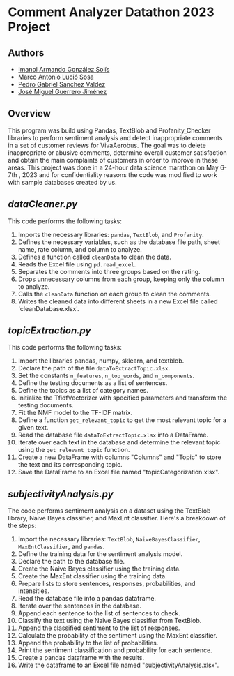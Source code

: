 # Comment Analyzer Datathon 2023 Project

## Authors
- [Imanol Armando González Solís](https://github.com/imanolgzz)
- [Marco Antonio Lució Sosa](https://github.com/marcoolucio17)
- [Pedro Gabriel Sanchez Valdez](https://github.com/Pedrosan26)
- [José Miguel Guerrero Jiménez](https://github.com/WarriorMind04)

## Overview
This program was build using Pandas, TextBlob and Profanity_Checker libraries to perform sentiment analysis and detect inappropriate comments in a set of customer reviews for VivaAerobus. The goal was to delete inappropriate or abusive comments, determine overall customer satisfaction and obtain the main complaints of customers in order to improve in these areas. This project was done in a 24-hour data science marathon on May 6-7th , 2023 and for confidentiality reasons the code was modified to work with sample databases created by us.

## *dataCleaner.py*

This code performs the following tasks:

1. Imports the necessary libraries: `pandas`, `TextBlob`, and `Profanity`.
2. Defines the necessary variables, such as the database file path, sheet name, rate column, and column to analyze.
3. Defines a function called `cleanData` to clean the data.
4. Reads the Excel file using `pd.read_excel`.
5. Separates the comments into three groups based on the rating.
6. Drops unnecessary columns from each group, keeping only the column to analyze.
7. Calls the `cleanData` function on each group to clean the comments.
8. Writes the cleaned data into different sheets in a new Excel file called 'cleanDatabase.xlsx'.

## *topicExtraction.py*

This code performs the following tasks:

1. Import the libraries pandas, numpy, sklearn, and textblob.
2. Declare the path of the file `dataToExtractTopic.xlsx`.
3. Set the constants `n_features`, `n_top_words`, and `n_components`.
4. Define the testing documents as a list of sentences.
5. Define the topics as a list of category names.
6. Initialize the TfidfVectorizer with specified parameters and transform the testing documents.
7. Fit the NMF model to the TF-IDF matrix.
8. Define a function `get_relevant_topic` to get the most relevant topic for a given text.
9. Read the database file `dataToExtractTopic.xlsx` into a DataFrame.
10. Iterate over each text in the database and determine the relevant topic using the `get_relevant_topic` function.
11. Create a new DataFrame with columns "Columns" and "Topic" to store the text and its corresponding topic.
12. Save the DataFrame to an Excel file named "topicCategorization.xlsx".


## *subjectivityAnalysis.py*
The code performs sentiment analysis on a dataset using the TextBlob library, Naive Bayes classifier, and MaxEnt classifier. Here's a breakdown of the steps:

1. Import the necessary libraries: `TextBlob`, `NaiveBayesClassifier`, `MaxEntClassifier`, and `pandas`.
2. Define the training data for the sentiment analysis model.
3. Declare the path to the database file.
4. Create the Naive Bayes classifier using the training data.
5. Create the MaxEnt classifier using the training data.
6. Prepare lists to store sentences, responses, probabilities, and intensities.
7. Read the database file into a pandas dataframe.
8. Iterate over the sentences in the database.
9. Append each sentence to the list of sentences to check.
10. Classify the text using the Naive Bayes classifier from TextBlob.
11. Append the classified sentiment to the list of responses.
12. Calculate the probability of the sentiment using the MaxEnt classifier.
13. Append the probability to the list of probabilities.
14. Print the sentiment classification and probability for each sentence.
15. Create a pandas dataframe with the results.
16. Write the dataframe to an Excel file named "subjectivityAnalysis.xlsx".
